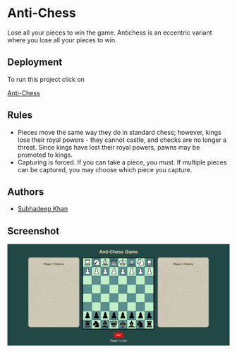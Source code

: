
# Anti-Chess

Lose all your pieces to win the game.
Antichess is an eccentric variant where you lose all your pieces to win.

## Deployment

To run this project click on 


[Anti-Chess](https://subhadeepkhan1911.github.io/Chess/)


## Rules

- Pieces move the same way they do in standard chess; however, kings lose their royal powers - they cannot castle, and checks are no longer a threat. Since kings have lost their royal powers, pawns may be promoted to kings.
- Capturing is forced. If you can take a piece, you must. If multiple pieces can be captured, you may choose which piece you capture.



## Authors

- [Subhadeep Khan](https://www.linkedin.com/in/subhadeep-khan-39724222a/)

## Screenshot
<img src = "img.png">
